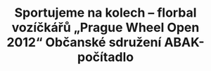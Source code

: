 ---
id: 13dddd02-e1c4-40d9-a91e-618338758d2f
title: "Sportujeme na kolech – florbal vozíčkářů „Prague Wheel Open 2012“ Občanské sdružení ABAK- počítadlo"
price: 35000
year: 2012
description: "Příspěvek nadačního fondu umožní ostravskému družstvu florbalových vozíčkářů účast na mezinárodním turnaji v Praze."
kouskovani: false
locationName: undefined
position:
  lng: 18.167897427018
  lat: 49.83586696046461
---